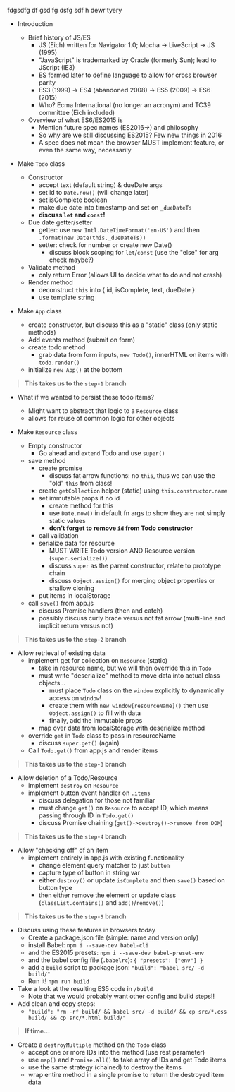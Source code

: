 fdgsdfg
df
gsd
fg
dsfg
sdf h dewr tyery

* Introduction
    * Brief history of JS/ES
        * JS (Eich) written for Navigator 1.0; Mocha -> LiveScript -> JS (1995)
        * "JavaScript" is trademarked by Oracle (formerly Sun); lead to JScript (IE3)
        * ES formed later to define language to allow for cross browser parity
        * ES3 (1999) -> ES4 (abandoned 2008) -> ES5 (2009) -> ES6 (2015)
        * Who? Ecma International (no longer an acronym) and TC39 committee (Eich included)
    * Overview of what ES6/ES2015 is
        * Mention future spec names (ES2016->) and philosophy
        * So why are we still discussing ES2015? Few new things in 2016
        * A spec does not mean the browser MUST implement feature, or even the same way, necessarily

* Make `Todo` class
    * Constructor
        * accept text (default string) & dueDate args
        * set id to `Date.now()` (will change later)
        * set isComplete boolean
        * make due date into timestamp and set on `_dueDateTs`
        * **discuss `let` and `const`!**
    * Due date getter/setter
        * getter: use `new Intl.DateTimeFormat('en-US')` and then `.format(new Date(this._dueDateTs))`
        * setter: check for number or create new Date()
            * discuss block scoping for `let`/`const` (use the "else" for arg check maybe?)
    * Validate method
        * only return Error (allows UI to decide what to do and not crash)
    * Render method
        * deconstruct `this` into { id, isComplete, text, dueDate }
        * use template string

* Make `App` class
    * create constructor, but discuss this as a "static" class (only static methods)
    * Add events method (submit on form)
    * create todo method
        * grab data from form inputs, `new Todo()`, innerHTML on items with `todo.render()`
    * initialize `new App()` at the bottom

> **This takes us to the `step-1` branch**

* What if we wanted to persist these todo items?
    * Might want to abstract that logic to a `Resource` class
    * allows for reuse of common logic for other objects

* Make `Resource` class
    * Empty constructor
        * Go ahead and `extend` Todo and use `super()`
    * save method
        * create promise
            * discuss fat arrow functions: no `this`, thus we can use the "old" `this` from class!
        * create `getCollection` helper (static) using `this.constructor.name`
        * set immutable props if no id
            * create method for this
            * use `Date.now()` in default fn args to show they are not simply static values
            * **don't forget to remove `id` from Todo constructor**
        * call validation
        * serialize data for resource
            * MUST WRITE Todo version AND Resource version (`super.serialize()`)
            * discuss `super` as the parent constructor, relate to prototype chain
            * discuss `Object.assign()` for merging object properties or shallow cloning
        * put items in localStorage
    * call `save()` from app.js
        * discuss Promise handlers (then and catch)
        * possibly discuss curly brace versus not fat arrow (multi-line and implicit return versus not)

> **This takes us to the `step-2` branch**

* Allow retrieval of existing data
    * implement get for collection on `Resource` (static)
        * take in resource name, but we will then override this in `Todo`
        * must write "deserialize" method to move data into actual class objects...
            * must place `Todo` class on the `window` explicitly to dynamically access on `window`!
            * create them with `new window[resourceName]()` then use `Object.assign()` to fill with data
            * finally, add the immutable props
        * map over data from localStorage with deserialize method
    * override `get` in `Todo` class to pass in resourceName
        * discuss `super.get()` (again)
    * Call `Todo.get()` from app.js and render items

> **This takes us to the `step-3` branch**

* Allow deletion of a Todo/Resource
    * implement `destroy` on `Resource`
    * implement button event handler on `.items`
        * discuss delegation for those not familiar
        * must change `get()` on `Resource` to accept ID, which means passing through ID in `Todo.get()`
        * discuss Promise chaining (`get()->destroy()->remove from DOM`)

> **This takes us to the `step-4` branch**

* Allow "checking off" of an item
    * implement entirely in app.js with existing functionality
        * change element query matcher to just `button`
        * capture type of button in string var
        * either `destroy()` or update `isComplete` and then `save()` based on button type
        * then either remove the element or update class (`classList.contains()` and `add()`/`remove()`)

> **This takes us to the `step-5` branch**

* Discuss using these features in browsers today
    * Create a package.json file (simple: name and version only)
    * install Babel: `npm i --save-dev babel-cli`
    * and the ES2015 presets: `npm i --save-dev babel-preset-env`
    * and the babel config file (`.babelrc`): `{ "presets": ["env"] }`
    * add a `build` script to package.json: `"build": "babel src/ -d build/"`
    * Run it! `npm run build`
* Take a look at the resulting ES5 code in `/build`
    * Note that we would probably want other config and build steps!!
* Add clean and copy steps:
    * `"build": "rm -rf build/ && babel src/ -d build/ && cp src/*.css build/ && cp src/*.html build/"`

> **If time...**

* Create a `destroyMultiple` method on the `Todo` class
    * accept one or more IDs into the method (use rest parameter)
    * use `map()` and `Promise.all()` to take array of IDs and get Todo items
    * use the same strategy (chained) to destroy the items
    * wrap entire method in a single promise to return the destroyed item data
